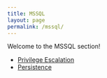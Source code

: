 ```yaml
---
title: MSSQL
layout: page
permalink: /mssql/
---
```


Welcome to the MSSQL section!

- [Privilege Escalation](/mssql/priv-esc/)
- [Persistence](/mssql/persistence/)
